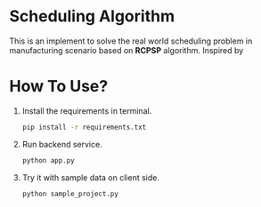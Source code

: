 # Scheduling Algorithm
This is an implement to solve the real world scheduling problem in manufacturing scenario based on **RCPSP** algorithm. Inspired by 

# How To Use?
1. Install the requirements in terminal.
    ```bash
    pip install -r requirements.txt
    ```
2. Run backend service.
   ```bash
   python app.py
   ```
3. Try it with sample data on client side.
   ```bash
   python sample_project.py
   ```